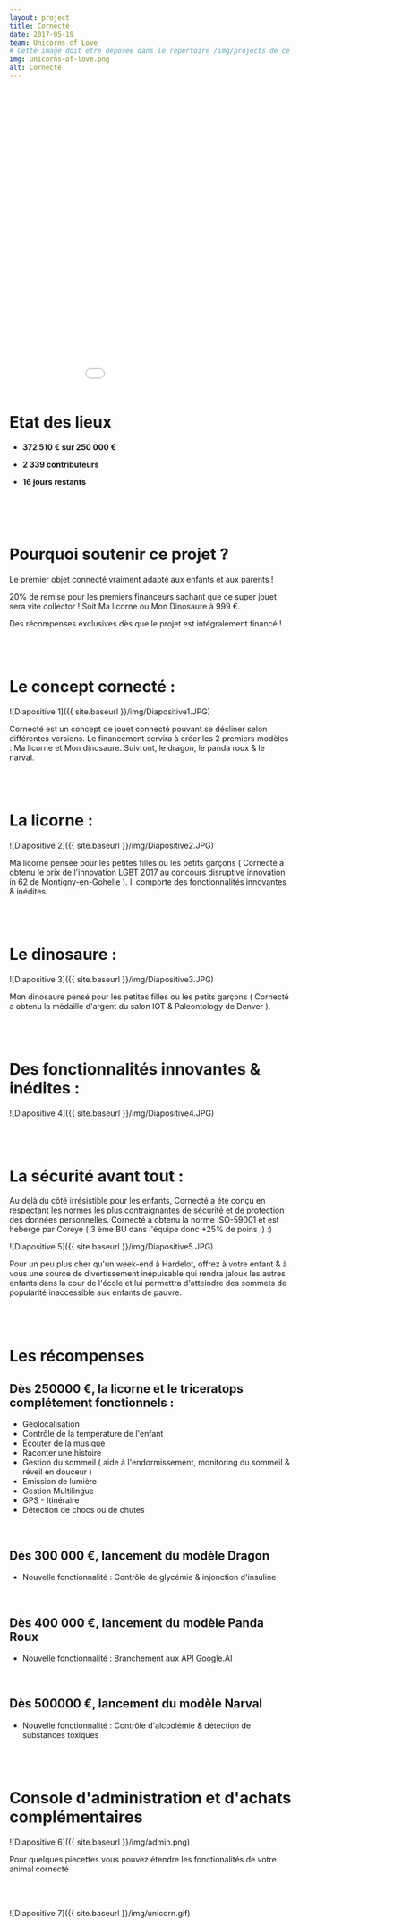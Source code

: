 ```yaml
---
layout: project
title: Cornecté
date: 2017-05-19
team: Unicorns of Love
# Cette image doit etre deposee dans le repertoire /img/projects de ce site.
img: unicorns-of-love.png
alt: Cornecté
---
```


<div class="embed-responsive embed-responsive-16by9">
    <iframe class="embed-responsive-item" src="//rejethons.libcast.com/widget/unicorns_of_love-mp4" class="libcast_player" width="960" height="540" frameborder="0" scrolling="no" allowfullscreen align="center"></iframe>
</div>
<h1>Etat des lieux</h1>

* **372 510 € sur 250 000 €**

* **2 339 contributeurs**

* **16 jours restants**
<br>
<br>
<br>

<h1>Pourquoi soutenir ce projet ?</h1>

Le premier objet connecté vraiment adapté aux enfants et aux parents !

20% de remise pour les premiers financeurs sachant que ce super jouet sera vite collector !
Soit Ma licorne ou Mon Dinosaure à 999 €.

Des récompenses exclusives dès que le projet est intégralement financé !

<br>
<br>

<h1>Le concept cornecté : </h1>

![Diapositive 1]({{ site.baseurl }}/img/Diapositive1.JPG)


 Cornecté est un concept de jouet connecté pouvant se décliner selon différentes versions.
 Le financement servira à créer les 2 premiers modèles : Ma licorne et Mon dinosaure.
 Suivront, le dragon, le panda roux & le narval.

<br>
<br>

<h1>La licorne : </h1>

![Diapositive 2]({{ site.baseurl }}/img/Diapositive2.JPG)


Ma licorne pensée pour les petites filles ou les petits garçons ( Cornecté a obtenu le prix de l'innovation LGBT 2017 au concours disruptive innovation in 62 de Montigny-en-Gohelle ).
Il comporte des fonctionnalités innovantes & inédites.

<br>
<br>

<h1>Le dinosaure :</h1>

![Diapositive 3]({{ site.baseurl }}/img/Diapositive3.JPG)


Mon dinosaure pensé pour les petites filles ou les petits garçons ( Cornecté a obtenu la médaille d'argent du salon IOT & Paleontology de Denver ).

<br>
<br>

<h1>Des fonctionnalités innovantes & inédites :</h1>

![Diapositive 4]({{ site.baseurl }}/img/Diapositive4.JPG)

<br>
<br>

<h1>La sécurité avant tout :</h1>

Au delà du côté irrésistible pour les enfants, Cornecté a été conçu en respectant les normes les plus contraignantes de sécurité et de protection des données personnelles. Cornecté a obtenu la norme ISO-59001 et est hebergé par Coreye ( 3 ème BU dans l'équipe donc +25% de poins :) :)

![Diapositive 5]({{ site.baseurl }}/img/Diapositive5.JPG)


Pour un peu plus cher qu'un week-end à Hardelot, offrez à votre enfant & à vous une source de divertissement inépuisable qui rendra jaloux les autres enfants dans la cour de l'école et lui permettra d'atteindre des sommets de popularité inaccessible aux enfants de pauvre.

<br>
<br>

<h1>Les récompenses</h1>

<h2>Dès 250000 €, la licorne et le triceratops complétement fonctionnels :</h2>

* Géolocalisation
* Contrôle de la température de l'enfant 
* Ecouter de la musique
* Raconter une histoire
* Gestion du sommeil ( aide à l'endormissement, monitoring du sommeil & réveil en douceur )
* Emission de lumière 
* Gestion Multilingue
* GPS - Itinéraire
* Détection de chocs ou de chutes

<br>

<h2>Dès 300 000 €, lancement du modèle Dragon</h2>

* Nouvelle fonctionnalité : Contrôle de glycémie & injonction d'insuline

<br>

<h2>Dès 400 000 €, lancement du modèle Panda Roux</h2>

* Nouvelle fonctionnalité : Branchement aux API Google.AI

<br>

<h2>Dès 500000 €, lancement du modèle Narval</h2>

* Nouvelle fonctionnalité : Contrôle d'alcoolémie & détection de substances toxiques

<br>
<br>

<h1>Console d'administration et d'achats complémentaires</h1>

![Diapositive 6]({{ site.baseurl }}/img/admin.png)

Pour quelques piecettes vous pouvez étendre les fonctionalités de votre animal cornecté

<br>
<br>


![Diapositive 7]({{ site.baseurl }}/img/unicorn.gif)
